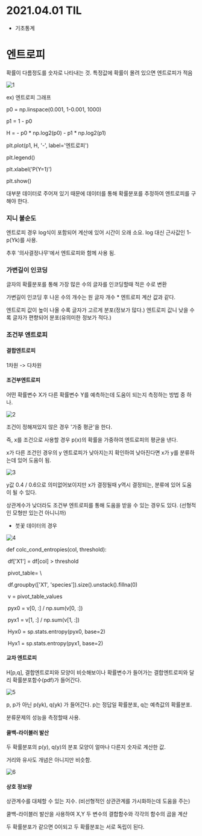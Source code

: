 # 2021.04.01 TIL

- 기초통계



# 엔트로피

확률이 다름정도를 숫자로 나타내는 것. 특정값에 확률이 몰려 있으면 엔트로피가 적음

![1](https://user-images.githubusercontent.com/77723966/113295916-c6a13180-9333-11eb-8bc9-f68042801394.PNG)

ex)  엔트로피 그래프

p0 = np.linspace(0.001, 1-0.001, 1000)

p1 = 1 - p0

H =  - p0 * np.log2(p0) - p1 * np.log2(p1)



plt.plot(p1, H, '-', label='엔트로피')

plt.legend()

plt.xlabel('P(Y=1)')

plt.show()



대부분 데이터로 주어져 있기 때문에 데이터를 통해 확률분포를 추정하여 엔트로피를 구해야 한다.



### 지니 불순도

엔트로피 경우 log식이 포함되어 계산에 있어 시간이 오래 소요. log 대신 근사값인 1-p(Yk)를 사용.

추후 '의사결정나무'에서 엔트로피와 함께 사용 됨.



### 가변길이 인코딩

글자의 확률분포를 통해 가장 많은 수의 글자를 인코딩할때 적은 수로 변환

가변길이 인코딩 후 나온 수의 개수는 원 글자 개수 * 엔트로피 계산 값과 같다.

엔트로피 값이 높이 나올 수록 글자가 고르게 분포(정보가 많다.) 엔트로피 값니 낮을 수록 글자가 편향되어 분포(유의미한 정보가 적다.)



### 조건부 엔트로피

#### 결합엔트로피

1차원 -> 다차원 

#### 조건부엔트로피

어떤 확률변수 X가 다른 확률변수 Y를 예측하는데 도움이 되는지 측정하는 방법 중 하나.

![2](https://user-images.githubusercontent.com/77723966/113295940-ce60d600-9333-11eb-98aa-4cf3207252a7.PNG)


조건이 정해져있지 않은 경우 '가중 평균'을 한다. 

즉, x를 조건으로 사용할 경우 p(x)의 확률을 가중하여 엔트로피의 평균을 낸다.

x가 다른 조건인 경우의 y 엔트로피가 낮아지는지 확인하여 낮아진다면 x가 y를 분류하는데 있어 도움이 됨.

![3](https://user-images.githubusercontent.com/77723966/113295958-d456b700-9333-11eb-9d56-280ecd1d4da6.PNG)


y값 0.4 / 0.6으로 의미없어보이지만 x가 결정될때 y역시 결정되는, 분류에 있어 도움이 될 수 있다.

상관계수가 낮더라도 조건부 엔트로피를 통해 도움을 받을 수 있는 경우도 있다. (선형적인 모형만 있는건 아니니까)



- 붓꽃 데이터의 경우

![4](https://user-images.githubusercontent.com/77723966/113295972-d91b6b00-9333-11eb-9d62-3c2e9d5338cf.PNG)


def colc_cond_entropies(col, threshold):

​	df['X1'] = df[col] > threshold

​	pivot_table= \

​		df.groupby(['X1', 'species']).size().unstack().fillna(0)

​	v = pivot_table_values

​	pyx0 = v[0, :] / np.sum(v[0, :])

​	pyx1 = v[1, :] / np.sum(v[1, :])

​	Hyx0 = sp.stats.entropy(pyx0, base=2)

​	Hyx1 = sp.stats.entropy(pyx1, base=2)



#### 교차 엔트로피

H[p,q],  결합엔트로피와 모양이 비슷해보이나 확률변수가 들어가는 결합엔트로피와 달리 확률분포함수(pdf)가 들어간다. 

![5](https://user-images.githubusercontent.com/77723966/113295995-df114c00-9333-11eb-8e18-da8d3254f99a.PNG)


p, p가 아닌 p(yk), q(yk) 가 들어간다.  p는 정답일 확률분포, q는 예측값의 확률분포.

분류문제의 성능을 측정할때 사용.



#### 쿨백-라이블러 발산

두 확률분포의 p(y), q(y)의 분포 모양이 얼마나 다른지 숫자로 계산한 값.

거리와 유사도 개념은 아니지만 비슷함.

![6](https://user-images.githubusercontent.com/77723966/113296020-e46e9680-9333-11eb-9c99-317d7b6e3fc5.PNG)


#### 상호 정보량

상관계수를 대체할 수 있는 지수. (비선형적인 상관관계를 가시화하는데 도움을 주는)

쿨백-라이블러 발산을 사용하여 X,Y 두 변수의 결합함수와 각각의 함수의 곱을 계산

두 확률분포가 같으면 0이되고 두 확률분포는 서로 독립이 된다.

